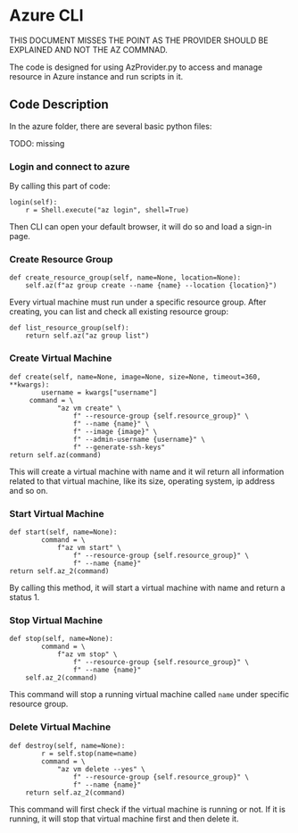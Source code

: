 # Azure CLI

THIS DOCUMENT MISSES THE POINT AS THE PROVIDER SHOULD BE EXPLAINED AND NOT 
THE AZ COMMNAD.

The code is designed for using AzProvider.py to access and manage resource in
Azure instance and run scripts in it. 

## Code Description

In the azure folder, there are several basic python files:

TODO: missing

### Login and connect to azure

By calling this part of code:

```
login(self):
	r = Shell.execute("az login", shell=True)
```

Then CLI can open your default browser, it will do so and load a sign-in page.


### Create Resource Group

```
def create_resource_group(self, name=None, location=None):
    self.az(f"az group create --name {name} --location {location}")
```

Every virtual machine must run under a specific resource group. After 
creating, you can list and check all existing resource group: 

```
def list_resource_group(self):
    return self.az("az group list")
```

### Create Virtual Machine

```
def create(self, name=None, image=None, size=None, timeout=360, **kwargs):
        username = kwargs["username"]
	 command = \
            "az vm create" \
                f" --resource-group {self.resource_group}" \
                f" --name {name}" \
                f" --image {image}" \
                f" --admin-username {username}" \
                f" --generate-ssh-keys"
return self.az(command)
```

This will create a virtual machine with name and it wil return all information
 related to that virtual machine, like its size, operating system, ip address and so on. 

### Start Virtual Machine

```
def start(self, name=None):
        command = \
            f"az vm start" \
                f" --resource-group {self.resource_group}" \
                f" --name {name}"
return self.az_2(command)
```

By calling this method, it will start a virtual machine with name and return 
a status 1. 

### Stop Virtual Machine

```
def stop(self, name=None):
        command = \
            f"az vm stop" \
                f" --resource-group {self.resource_group}" \
                f" --name {name}"
	self.az_2(command)
```

This command will stop a running virtual machine called `name` under specific
resource group. 

### Delete Virtual Machine

```
def destroy(self, name=None):
        r = self.stop(name=name)
        command = \
            "az vm delete --yes" \
                f" --resource-group {self.resource_group}" \
                f" --name {name}"
	return self.az_2(command)
```

This command will first check if the virtual machine is running or not. If it
 is running, it will stop that virtual machine first and then delete it. 
